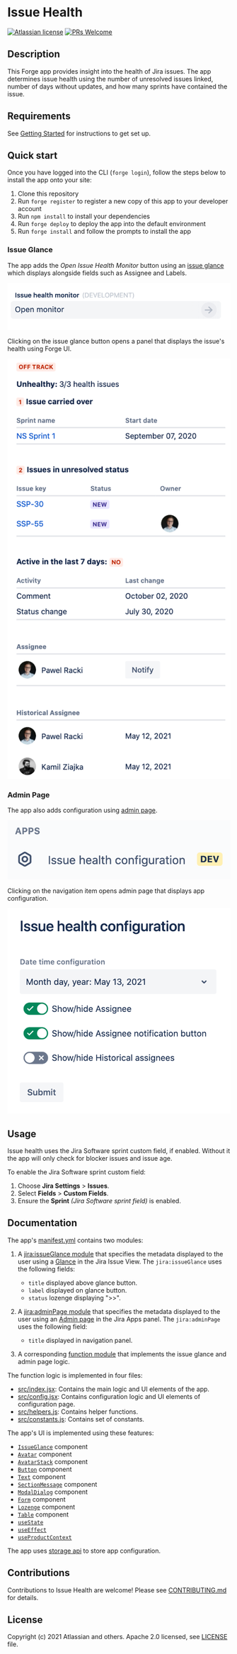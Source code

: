 # Issue Health

[![Atlassian license](https://img.shields.io/badge/license-Apache%202.0-blue.svg?style=flat-square)](LICENSE) [![PRs Welcome](https://img.shields.io/badge/PRs-welcome-brightgreen.svg?style=flat-square)](CONTRIBUTING.md)

## Description

This Forge app provides insight into the health of Jira issues. The app determines issue health using
the number of unresolved issues linked, number of days without updates, and how many sprints have contained the issue.

## Requirements

See [Getting Started](https://developer.atlassian.com/platform/forge/getting-started/) for instructions to get set up.

## Quick start

Once you have logged into the CLI (`forge login`), follow the steps below to install the app onto your site:

1. Clone this repository
2. Run `forge register` to register a new copy of this app to your developer account
3. Run `npm install` to install your dependencies
4. Run `forge deploy` to deploy the app into the default environment
5. Run `forge install` and follow the prompts to install the app

### Issue Glance

The app adds the *Open Issue Health Monitor* button using an 
[issue glance](https://developer.atlassian.com/platform/forge/manifest-reference/modules/#jira-issue-glance)
which displays alongside fields such as Assignee and Labels.

![Issue glance showing a button with text "open issue health monitor"](docs/images/forge-glance.png)

Clicking on the issue glance button opens a panel that displays the issue's health using Forge UI.

![Glance panel showing a Jira issue with health errors from the Forge app](docs/images/forge-glance-panel.png)

### Admin Page

The app also adds configuration using [admin page](https://developer.atlassian.com/platform/forge/manifest-reference/modules/#jira-admin-page).

![Apps sidebar showing an navigation item with text "issue health configutarion"](docs/images/forge-configuration.png)

Clicking on the navigation item opens admin page that displays app configuration.

![Admin page showing app configuration](docs/images/forge-configuration-admin-page.png)


## Usage

Issue health uses the Jira Software sprint custom field, if enabled. Without it
the app will only check for blocker issues and issue age.

To enable the Jira Software sprint custom field:

1. Choose **Jira Settings** > **Issues**.
1. Select **Fields** > **Custom Fields**.
1. Ensure the **Sprint** *(Jira Software sprint field)* is enabled.

## Documentation

The app's [manifest.yml](./manifest.yml) contains two modules:

1. A [jira:issueGlance module](https://developer.atlassian.com/platform/forge/manifest-reference/modules/#jira-issue-glance)
that specifies the metadata displayed to the user using a [Glance](https://developer.atlassian.com/cloud/jira/platform/modules/issue-glance/) in the Jira Issue View. The `jira:issueGlance` uses the following fields:
  
    * `title` displayed above glance button.
    * `label` displayed on glance button.
    * `status` lozenge displaying ">>".
   
1. A [jira:adminPage module](https://developer.atlassian.com/platform/forge/manifest-reference/modules/#jira-admin-page) 
that specifies the metadata displayed to the user using an [Admin page](https://developer.atlassian.com/cloud/jira/platform/modules/admin-page/) in the Jira Apps panel. The `jira:adminPage` uses the following field:
   * `title` displayed in navigation panel.

1. A corresponding [function module](https://developer.atlassian.com/platform/forge/manifest-reference/#function)
that implements the issue glance and admin page logic.

The function logic is implemented in four files:

* [src/index.jsx](./src/index.jsx): Contains the main logic and UI elements of the app.
* [src/config.jsx](./src/config.jsx): Contains configuration logic and UI elements of configuration page.
* [src/helpers.js](./src/helpers.js): Contains helper functions.
* [src/constants.js](./src/constants.js): Contains set of constants.

The app's UI is implemented using these features:

- [`IssueGlance`](https://developer.atlassian.com/platform/forge/ui-components/issue-glance) component
- [`Avatar`](https://developer.atlassian.com/platform/forge/ui-components/avatar) component
- [`AvatarStack`](https://developer.atlassian.com/platform/forge/ui-components/avatar-stack) component
- [`Button`](https://developer.atlassian.com/platform/forge/ui-components/button) component
- [`Text`](https://developer.atlassian.com/platform/forge/ui-components/text) component
- [`SectionMessage`](https://developer.atlassian.com/platform/forge/ui-kit-components/section-message) component
- [`ModalDialog`](https://developer.atlassian.com/platform/forge/ui-components/modal-dialog) component
- [`Form`](https://developer.atlassian.com/platform/forge/ui-components/form) component
- [`Lozenge`](https://developer.atlassian.com/platform/forge/ui-components/lozenge) component
- [`Table`](https://developer.atlassian.com/platform/forge/ui-components/table) component
- [`useState`](https://developer.atlassian.com/platform/forge/ui-hooks-reference/#usestate)
- [`useEffect`](https://developer.atlassian.com/platform/forge/ui-kit-hooks-reference/#useeffect)
- [`useProductContext`](https://developer.atlassian.com/platform/forge/ui-hooks-reference/#useproductcontext)

The app uses [storage api](https://developer.atlassian.com/platform/forge/runtime-reference/storage-api/) to store app configuration.

## Contributions

Contributions to Issue Health are welcome! Please see [CONTRIBUTING.md](CONTRIBUTING.md) for details.

## License

Copyright (c) 2021 Atlassian and others.
Apache 2.0 licensed, see [LICENSE](LICENSE) file.
